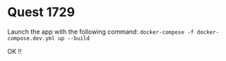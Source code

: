 # Quest 1729

Launch the app with the following command: `docker-compose -f docker-compose.dev.yml up --build`

OK !!